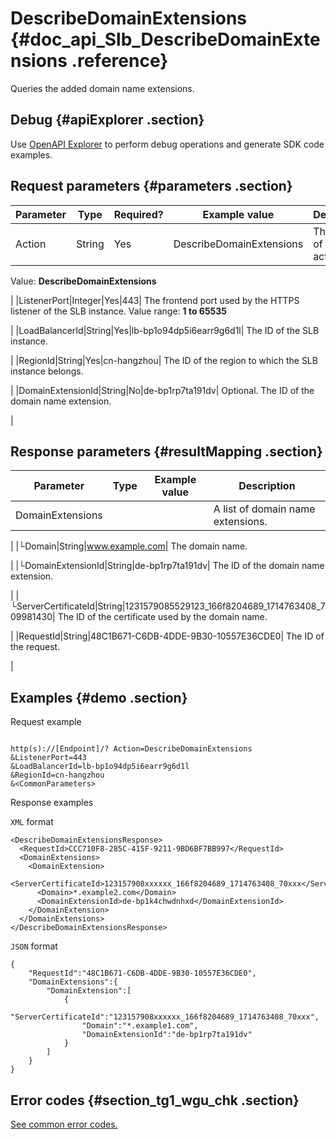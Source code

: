 # DescribeDomainExtensions {#doc_api_Slb_DescribeDomainExtensions .reference}

Queries the added domain name extensions.

## Debug {#apiExplorer .section}

Use [OpenAPI Explorer](https://api.aliyun.com/#product=Slb&api=DescribeDomainExtensions) to perform debug operations and generate SDK code examples.

## Request parameters {#parameters .section}

|Parameter|Type|Required?|Example value|Description|
|---------|----|---------|-------------|-----------|
|Action|String|Yes|DescribeDomainExtensions| The name of this action.

 Value: **DescribeDomainExtensions**

 |
|ListenerPort|Integer|Yes|443| The frontend port used by the HTTPS listener of the SLB instance. Value range: **1 to 65535**

 |
|LoadBalancerId|String|Yes|lb-bp1o94dp5i6earr9g6d1l| The ID of the SLB instance.

 |
|RegionId|String|Yes|cn-hangzhou| The ID of the region to which the SLB instance belongs.

 |
|DomainExtensionId|String|No|de-bp1rp7ta191dv| Optional. The ID of the domain name extension.

 |

## Response parameters {#resultMapping .section}

|Parameter|Type|Example value|Description|
|---------|----|-------------|-----------|
|DomainExtensions| | | A list of domain name extensions.

 |
|└Domain|String|www.example.com| The domain name.

 |
|└DomainExtensionId|String|de-bp1rp7ta191dv| The ID of the domain name extension.

 |
|└ServerCertificateId|String|1231579085529123\_166f8204689\_1714763408\_709981430| The ID of the certificate used by the domain name.

 |
|RequestId|String|48C1B671-C6DB-4DDE-9B30-10557E36CDE0| The ID of the request.

 |

## Examples {#demo .section}

Request example

``` {#request_demo}

http(s)://[Endpoint]/? Action=DescribeDomainExtensions
&ListenerPort=443
&LoadBalancerId=lb-bp1o94dp5i6earr9g6d1l
&RegionId=cn-hangzhou
&<CommonParameters>

```

Response examples

`XML` format

``` {#xml_return_success_demo}
<DescribeDomainExtensionsResponse>
  <RequestId>CCC710F8-285C-415F-9211-9BD6BF7BB997</RequestId>
  <DomainExtensions>
    <DomainExtension>
      <ServerCertificateId>123157908xxxxxx_166f8204689_1714763408_70xxx</ServerCertificateId>
      <Domain>*.example2.com</Domain>
      <DomainExtensionId>de-bp1k4chwdnhxd</DomainExtensionId>
    </DomainExtension>
  </DomainExtensions>
</DescribeDomainExtensionsResponse>

```

`JSON` format

``` {#json_return_success_demo}
{
	"RequestId":"48C1B671-C6DB-4DDE-9B30-10557E36CDE0",
	"DomainExtensions":{
		"DomainExtension":[
			{
				"ServerCertificateId":"123157908xxxxxx_166f8204689_1714763408_70xxx",
				"Domain":"*.example1.com",
				"DomainExtensionId":"de-bp1rp7ta191dv"
			}
		]
	}
}
```

## Error codes {#section_tg1_wgu_chk .section}

[See common error codes.](https://error-center.alibabacloud.com/status/product/Slb?spm=a2c69.11428812.home.38.5972hYtYhYtYON)

